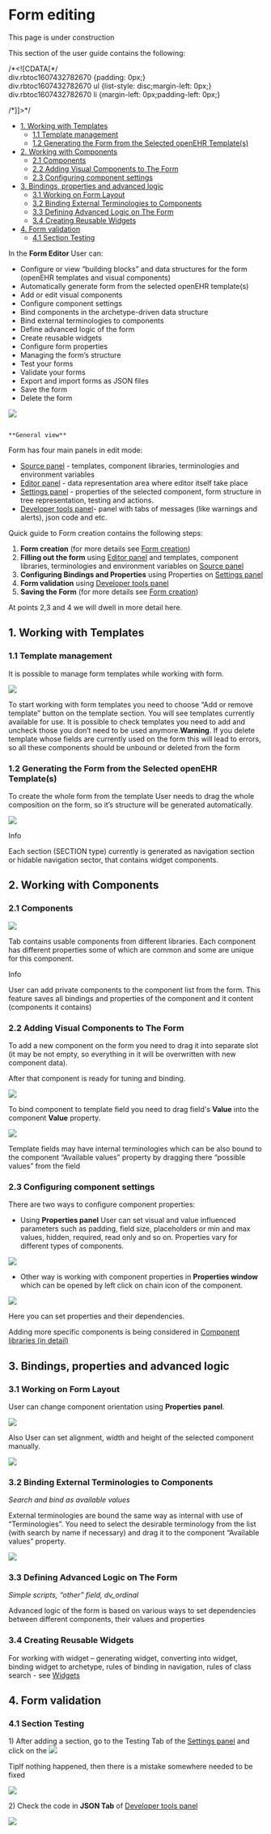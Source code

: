 # Form editing

This page is under construction

This section of the user guide contains the following:

/\*&lt;!\[CDATA\[\*/  
div.rbtoc1607432782670 {padding: 0px;}  
div.rbtoc1607432782670 ul {list-style: disc;margin-left: 0px;}  
div.rbtoc1607432782670 li {margin-left: 0px;padding-left: 0px;}  
  
/\*\]\]&gt;\*/

* [1. Working with Templates](./#Formediting-1.WorkingwithTemplates)
  * [1.1 Template management](./#Formediting-1.1Templatemanagement)
  * [1.2 Generating the Form from the Selected openEHR Template\(s\)](./#Formediting-1.2GeneratingtheFormfromtheSelectedopenEHRTemplate%28s%29)
* [2. Working with Components](./#Formediting-2.WorkingwithComponents)
  * [2.1 Components ](./#Formediting-2.1Components)
  * [2.2 Adding Visual Components to The Form](./#Formediting-2.2AddingVisualComponentstoTheForm)
  * [2.3 Configuring component settings](./#Formediting-2.3Configuringcomponentsettings)
* [3. Bindings, properties and advanced logic](./#Formediting-3.Bindings,propertiesandadvancedlogic)
  * [3.1 Working on Form Layout](./#Formediting-3.1WorkingonFormLayout)
  * [3.2 Binding External Terminologies to Components](./#Formediting-3.2BindingExternalTerminologiestoComponents)
  * [3.3 Defining Advanced Logic on The Form](./#Formediting-3.3DefiningAdvancedLogiconTheForm)
  * [3.4 Creating Reusable Widgets](./#Formediting-3.4CreatingReusableWidgets)
* [4. Form validation](./#Formediting-4.Formvalidation)
  * [4.1 Section Testing](./#Formediting-4.1SectionTesting)

In the **Form Editor** User can:

* Configure or view “building blocks” and data structures for the form \(openEHR templates and visual components\)
* Automatically generate form from the selected openEHR template\(s\)
* Add or edit visual components
* Configure component settings
* Bind components in the archetype-driven data structure
* Bind external terminologies to components
* Define advanced logic of the form
* Create reusable widgets
* Configure form properties
* Managing the form’s structure
* Test your forms
* Validate your forms
* Export and import forms as JSON files
* Save the form
* Delete the form

![](../../.gitbook/assets/34832963.png)

                                                                               **General view**

Form has four main panels in edit mode:

* [Source panel](ehr-forms-source-panel.md) - templates, component libraries, terminologies and environment variables
* [Editor panel](ehr-forms-editor-panel.md) - data representation area where editor itself take place
* [Settings panel](ehr-forms-settings-panel.md) - properties of the selected component, form structure in tree representation, testing and actions.
* [Developer tools panel](ehr-forms-developer-tools-panel.md)- panel with tabs of messages \(like warnings and alerts\), json code and etc.

Quick guide to Form creation contains the following steps:

1. **Form creation** \(for more details see [Form creation](../ehr-forms-form-creation.md)\) 
2. **Filling out the form** using [Editor panel](ehr-forms-editor-panel.md) and templates, component libraries, terminologies and environment variables on [Source panel](ehr-forms-source-panel.md)
3. **Configuring Bindings and Properties** using Properties on [Settings panel](ehr-forms-settings-panel.md) 
4. **Form validation** using [Developer tools panel](ehr-forms-developer-tools-panel.md)
5. **Saving the Form** \(for more details see [Form creation](../ehr-forms-form-creation.md)\)

At points 2,3 and 4 we will dwell in more detail here.

## 1. Working with Templates <a id="Formediting-1.WorkingwithTemplates"></a>

### 1.1 Template management <a id="Formediting-1.1Templatemanagement"></a>

It is possible to manage form templates while working with form.

![](../../.gitbook/assets/34832961.png)

To start working with form templates you need to choose “Add or remove template” button on the template section. You will see templates currently available for use. It is possible to check templates you need to add and uncheck those you don’t need to be used anymore.**Warning**. If you delete template whose fields are currently used on the form this will lead to errors, so all these components should be unbound or deleted from the form

### 1.2 Generating the Form from the Selected openEHR Template\(s\) <a id="Formediting-1.2GeneratingtheFormfromtheSelectedopenEHRTemplate(s)"></a>

To create the whole form from the template User needs to drag the whole composition on the form, so it’s structure will be generated automatically.

![](../../.gitbook/assets/34832969.png)

Info

Each section \(SECTION type\) currently is generated as navigation section or hidable navigation sector, that contains widget components. 

## 2. Working with Components <a id="Formediting-2.WorkingwithComponents"></a>

### 2.1 Components  <a id="Formediting-2.1Components"></a>

![](../../.gitbook/assets/34832965.png)

Tab contains usable components from different libraries. Each component has different properties some of which are common and some are unique for this component.

Info

User can add private components to the component list from the form. This feature saves all bindings and properties of the component and it content \(components it contains\)

### 2.2 Adding Visual Components to The Form <a id="Formediting-2.2AddingVisualComponentstoTheForm"></a>

To add a new component on the form you need to drag it into separate slot \(it may be not empty, so everything in it will be overwritten with new component data\).

After that component is ready for tuning and binding.

![](../../.gitbook/assets/34834031.png)

To bind component to template field you need to drag field's **Value** into the component **Value** property.

![](../../.gitbook/assets/34834032.png)

Template fields may have internal terminologies which can be also bound to the component “Available values” property by dragging there “possible values” from the field

### 2.3 Configuring component settings <a id="Formediting-2.3Configuringcomponentsettings"></a>

There are two ways to configure component properties:

* Using **Properties panel** User can set visual and value influenced parameters such as padding, field size, placeholders or min and max values, hidden, required, read only and so on.  Properties vary for different types of components.

![](../../.gitbook/assets/34834027.png)

* Other way is working with component properties in **Properties window** which can be opened by left click on chain icon of the component.

![](../../.gitbook/assets/34834028.png)

Here you can set properties and their dependencies.

Adding more specific components is being considered in [Component libraries \(in detail\)](../../ehr-forms-component-libraries-in-detail/)

## 3. Bindings, properties and advanced logic <a id="Formediting-3.Bindings,propertiesandadvancedlogic"></a>

### 3.1 Working on Form Layout <a id="Formediting-3.1WorkingonFormLayout"></a>

User can change component orientation using **Properties** **panel**. 

![](../../.gitbook/assets/34834343.png)

Also User can set alignment, width and height of the selected component manually. 

![](../../.gitbook/assets/34834344.png)

### 3.2 Binding External Terminologies to Components <a id="Formediting-3.2BindingExternalTerminologiestoComponents"></a>

_Search and bind as available values_

External terminologies are bound the same way as internal with use of “Terminologies”. You need to select the desirable terminology from the list \(with search by name if necessary\) and drag it to the component “Available values” property.

![](../../.gitbook/assets/34834026.png)

### 3.3 Defining Advanced Logic on The Form <a id="Formediting-3.3DefiningAdvancedLogiconTheForm"></a>

_Simple scripts, “other” field, dv\_ordinal_

Advanced logic of the form is based on various ways to set dependencies between different components, their values and properties

### 3.4 Creating Reusable Widgets <a id="Formediting-3.4CreatingReusableWidgets"></a>

For working with widget – generating widget, converting into widget, binding widget to archetype, rules of binding in navigation, rules of class search - see [Widgets](../../ehr-forms-widgets-in-detail/)

## 4. Form validation <a id="Formediting-4.Formvalidation"></a>

### 4.1 Section Testing <a id="Formediting-4.1SectionTesting"></a>

1\) After adding a section, go to the Testing Tab of the [Settings panel](ehr-forms-settings-panel.md) and click on the ![](../../.gitbook/assets/34835472.png)

TipIf nothing happened, then there is a mistake somewhere needed to be fixed

![](../../.gitbook/assets/34835591.png)

2\) Check the code in **JSON Tab** of [Developer tools panel](ehr-forms-developer-tools-panel.md)

![](../../.gitbook/assets/34835597.png)


